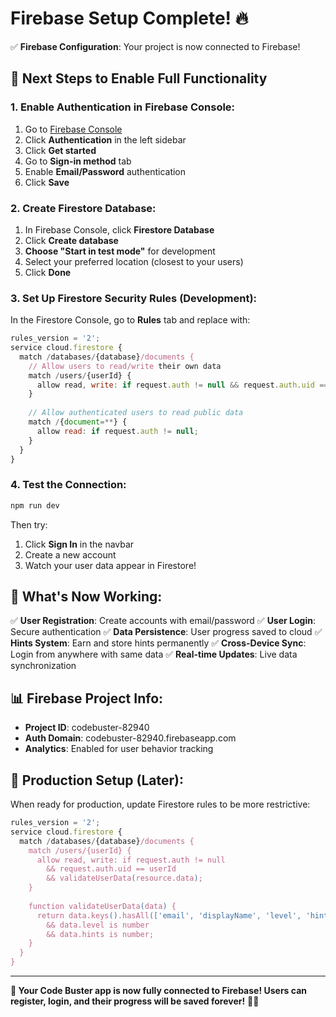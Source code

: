 # Firebase Setup Complete! 🔥

✅ **Firebase Configuration**: Your project is now connected to Firebase!

## 🎯 **Next Steps to Enable Full Functionality**

### 1. Enable Authentication in Firebase Console:
1. Go to [Firebase Console](https://console.firebase.google.com/project/codebuster-82940)
2. Click **Authentication** in the left sidebar
3. Click **Get started**
4. Go to **Sign-in method** tab
5. Enable **Email/Password** authentication
6. Click **Save**

### 2. Create Firestore Database:
1. In Firebase Console, click **Firestore Database**
2. Click **Create database**
3. **Choose "Start in test mode"** for development
4. Select your preferred location (closest to your users)
5. Click **Done**

### 3. Set Up Firestore Security Rules (Development):
In the Firestore Console, go to **Rules** tab and replace with:

```javascript
rules_version = '2';
service cloud.firestore {
  match /databases/{database}/documents {
    // Allow users to read/write their own data
    match /users/{userId} {
      allow read, write: if request.auth != null && request.auth.uid == userId;
    }
    
    // Allow authenticated users to read public data
    match /{document=**} {
      allow read: if request.auth != null;
    }
  }
}
```

### 4. Test the Connection:
```bash
npm run dev
```

Then try:
1. Click **Sign In** in the navbar
2. Create a new account
3. Watch your user data appear in Firestore!

## 🚀 **What's Now Working:**

✅ **User Registration**: Create accounts with email/password
✅ **User Login**: Secure authentication 
✅ **Data Persistence**: User progress saved to cloud
✅ **Hints System**: Earn and store hints permanently
✅ **Cross-Device Sync**: Login from anywhere with same data
✅ **Real-time Updates**: Live data synchronization

## 📊 **Firebase Project Info:**
- **Project ID**: codebuster-82940
- **Auth Domain**: codebuster-82940.firebaseapp.com
- **Analytics**: Enabled for user behavior tracking

## 🔧 **Production Setup (Later):**
When ready for production, update Firestore rules to be more restrictive:

```javascript
rules_version = '2';
service cloud.firestore {
  match /databases/{database}/documents {
    match /users/{userId} {
      allow read, write: if request.auth != null 
        && request.auth.uid == userId
        && validateUserData(resource.data);
    }
    
    function validateUserData(data) {
      return data.keys().hasAll(['email', 'displayName', 'level', 'hints'])
        && data.level is number
        && data.hints is number;
    }
  }
}
```

---

**🎉 Your Code Buster app is now fully connected to Firebase! Users can register, login, and their progress will be saved forever!** 🕵️‍♂️

